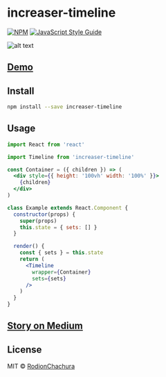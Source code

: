 # increaser-timeline

> 

[![NPM](https://img.shields.io/npm/v/increaser-timeline.svg)](https://www.npmjs.com/package/increaser-timeline) [![JavaScript Style Guide](https://img.shields.io/badge/code_style-standard-brightgreen.svg)](https://standardjs.com)

![alt text](https://cdn-images-1.medium.com/max/2000/1*x82VVUaS-xuLv-BzjTn_wQ.gif)

## [Demo](https://rodionchachura.github.io/increaser-timeline/)

## Install

```bash
npm install --save increaser-timeline
```

## Usage

```jsx
import React from 'react'

import Timeline from 'increaser-timeline'

const Container = ({ children }) => (
  <div style={{ height: '100vh' width: '100%' }}>
    {children}
  </div>
)

class Example extends React.Component {
  constructor(props) {
    super(props)
    this.state = { sets: [] }
  }

  render() {
    const { sets } = this.state
    return (
      <Timeline
        wrapper={Container}
        sets={sets}
      />
    )
  }
}
```
## [Story on Medium](https://medium.com/p/124bdfe727db)

## License

MIT © [RodionChachura](https://geekrodion.com)
